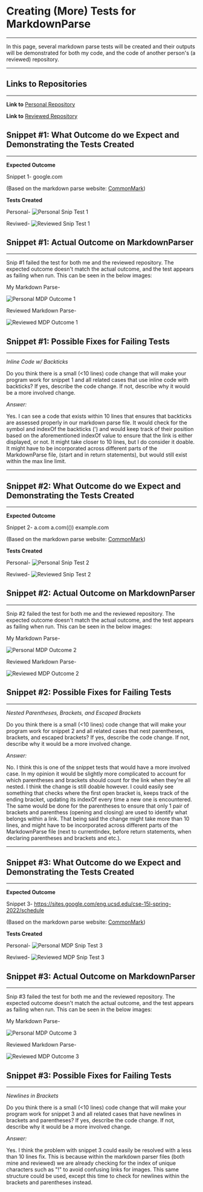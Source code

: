 # **Creating (More) Tests for MarkdownParse**
---

In this page, several markdown parse tests will be created and their outputs will be demonstrated for both my code, and the code of 
another person's (a reviewed) repository.

---
## **Links to Repositories**
---

**Link to**
[Personal Repository](https://github.com/AlainaJJ/good-markdown-parser)

**Link to**
[Reviewed Repository](https://github.com/AlainaJJ/reviewed-markdown-parser)

## **Snippet #1: What Outcome do we Expect and Demonstrating the Tests Created**

---

**Expected Outcome**

Snippet 1-
google.com

(Based on the markdown parse website: [CommonMark](https://spec.commonmark.org/dingus/))

**Tests Created**

Personal-
![Personal Snip Test 1](https://alainajj.github.io/cse15l-lab-reports/PersonalTestsSnip1.png)

Reviwed-
![Reviewed Snip Test 1](https://alainajj.github.io/cse15l-lab-reports/ReviewedTestsSnip1.png)

## **Snippet #1: Actual Outcome on MarkdownParser**
---

Snip #1 failed the test for both me and the reviewed repository. The expected outcome
doesn't match the actual outcome, and the test appears as failing when run.
This can be seen in the below images:

My Markdown Parse-

![Personal MDP Outcome 1](https://alainajj.github.io/cse15l-lab-reports/GoodMarkdownTestOutputSnip1.png)

Reviewed Markdown Parse- 

![Reviewed MDP Outcome 1](https://alainajj.github.io/cse15l-lab-reports/ReviewedTestOutputSnip1.png)

## **Snippet #1: Possible Fixes for Failing Tests**
---

*Inline Code w/ Backticks*

Do you think there is a small (<10 lines) code change that will make your program work for snippet 1 and all related cases 
that use inline code with backticks? If yes, describe the code change. If not, describe why it would be a more involved change.

*Answer:*

Yes. I can see a code that exists within 10 lines that ensures that backticks are assessed properly in our markdown parse file.
It would check for the symbol and indexOf the backticks (') and would keep track of their position based on the aforementioned
indexOf value to ensure that the link is either displayed, or not. It might take closer to 10 lines, but I do consider it
doable. It might have to be incorporated across different parts of the MarkdownParse file, (start and in return statements), but
would still exist within the max line limit.

---


## **Snippet #2: What Outcome do we Expect and Demonstrating the Tests Created**
---

**Expected Outcome**

Snippet 2-
a.com
a.com(())
example.com

(Based on the markdown parse website: [CommonMark](https://spec.commonmark.org/dingus/))

**Tests Created**

Personal-
![Personal Snip Test 2](https://alainajj.github.io/cse15l-lab-reports/PersonalTestsSnip2.png)

Reviwed-
![Reviewed Snip Test 2](https://alainajj.github.io/cse15l-lab-reports/ReviewedTestsSnip2.png)

## **Snippet #2: Actual Outcome on MarkdownParser**
---

Snip #2 failed the test for both me and the reviewed repository. The expected outcome
doesn't match the actual outcome, and the test appears as failing when run.
This can be seen in the below images:

My Markdown Parse-

![Personal MDP Outcome 2](https://alainajj.github.io/cse15l-lab-reports/GoodMarkdownTestOutputSnip2.png)

Reviewed Markdown Parse- 

![Reviewed MDP Outcome 2](https://alainajj.github.io/cse15l-lab-reports/ReviewedTestOutputSnip2.png)

## **Snippet #2: Possible Fixes for Failing Tests**
---

*Nested Parentheses, Brackets, and Escaped Brackets*

Do you think there is a small (<10 lines) code change that will make your program work for snippet 2 and all related cases 
that nest parentheses, brackets, and escaped brackets? If yes, describe the code change. If not, describe why it would be 
a more involved change.

*Answer:*

No. I think this is one of the snippet tests that would have a more involved case. In my opinion it would be slightly
more complicated to account for which parentheses and brackets should count for the link when they're all nested. I think the
change is still doable however. I could easily see something that checks where the first open bracket is, keeps track of 
the ending bracket, updating its indexOf every time a new one is encountered. The same would be done for the parentheses
to ensure that only 1 pair of brackets and parenthess (opening and closing) are used to identify what belongs within a link.
That being said the change might take more than 10 lines, and might have to be incorporated across different parts of the
MarkdownParse file (next to currentIndex, before return statements, when declaring parentheses and brackets and etc.).

---


## **Snippet #3: What Outcome do we Expect and Demonstrating the Tests Created**
---

**Expected Outcome**

Snippet 3-
https://sites.google.com/eng.ucsd.edu/cse-15l-spring-2022/schedule

(Based on the markdown parse website: [CommonMark](https://spec.commonmark.org/dingus/))

**Tests Created**

Personal-
![Personal MDP Snip Test 3](https://alainajj.github.io/cse15l-lab-reports/PersonalTestsSnip3.png)

Reviwed-
![Reviewed MDP Snip Test 3](https://alainajj.github.io/cse15l-lab-reports/ReviewedTestsSnip3.png)

## **Snippet #3: Actual Outcome on MarkdownParser**
---

Snip #3 failed the test for both me and the reviewed repository. The expected outcome
doesn't match the actual outcome, and the test appears as failing when run.
This can be seen in the below images:

My Markdown Parse-

![Personal MDP Outcome 3](https://alainajj.github.io/cse15l-lab-reports/GoodMarkdownTestOutputSnip3.png)

Reviewed Markdown Parse- 

![Reviewed MDP Outcome 3](https://alainajj.github.io/cse15l-lab-reports/ReviewedTestOutputSnip3.png)

## **Snippet #3: Possible Fixes for Failing Tests**
---

*Newlines in Brackets*

Do you think there is a small (<10 lines) code change that will make your program work for snippet 3 and all related 
cases that have newlines in brackets and parentheses? If yes, describe the code change. If not, describe why it would 
be a more involved change.

*Answer:*

Yes. I think the problem with snippet 3 could easily be resolved with a less than 10 lines fix. This is because
within the markdown parser files (both mine and reviewed) we are already checking for the index of unique characters such
as "!" to avoid confusing links for images. This same structure could be used, except this time to check for newlines within 
the brackets and parentheses instead. 
